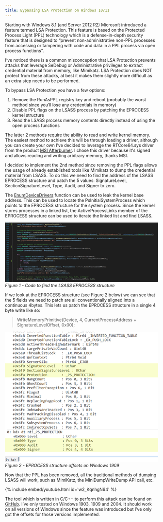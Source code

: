 ```yaml
---
title: Bypassing LSA Protection on Windows 10/11
---
```


Starting with Windows 8.1 (and Server 2012 R2) Microsoft introduced a feature termed LSA Protection. This feature is based on the Protected Process Light (PPL) technology which is a defense-in-depth security feature that is designed to “prevent non-administrative non-PPL processes from accessing or tampering with code and data in a PPL process via open process functions”.

I’ve noticed there is a common misconception that LSA Protection prevents attacks that leverage SeDebug or Administrative privileges to extract credential material from memory, like Mimikatz. LSA Protection does NOT protect from these attacks, at best it makes them slightly more difficult as an extra step needs to be performed.

To bypass LSA Protection you have a few options:

1. Remove the RunAsPPL registry key and reboot (probably the worst method since you’ll lose any credentials in memory)
2. Disable PPL flags on the LSASS process by patching the EPROCESS kernel structure
3. Read the LSASS process memory contents directly instead of using the open process functions

The latter 2 methods require the ability to read and write kernel memory. The easiest method to achieve this will be through loading a driver, although you can create your own I’ve decided to leverage the RTCore64.sys driver from the product [MSI Afterburner](https://www.guru3d.com/files-details/msi-afterburner-beta-download.html). I chose this driver because it's signed and allows reading and writing arbitrary memory, thanks MSI.

I decided to implement the 2nd method since removing the PPL flags allows the usage of already established tools like Mimikatz to dump the credential material from LSASS. To do this we need to find the address of the LSASS EPROCESS structure and patch the 5 values: SignatureLevel, SectionSignatureLevel, Type, Audit, and Signer to zero.

The [EnumDeviceDrivers](https://docs.microsoft.com/en-us/windows/win32/api/psapi/nf-psapi-enumdevicedrivers?redirectedfrom=MSDN) function can be used to leak the kernel base address. This can be used to locate the PsInitialSystemProcess which points to the EPROCESS structure for the system process. Since the kernel stores processes in a linked list, the ActiveProcessLinks member of the EPROCESS structure can be used to iterate the linked list and find LSASS.

![Figure 1 - Code to find the LSASS EPROCESS structure](/assets/img/2020-07-06/code.png)
_Figure 1 - Code to find the LSASS EPROCESS structure_

If we look at the EPROCESS structure (see Figure 2 below) we can see that the 5 fields we need to patch are all conventionally aligned into a continuous 4bytes. This lets us patch the EPROCESS structure in a single 4 byte write like so:

> WriteMemoryPrimitive(Device, 4, CurrentProcessAddress + SignatureLevelOffset, 0x00);

![Figure 2 - EPROCESS structure offsets on Windows 1909](/assets/img/2020-07-06/EPROCESS3.png)
_Figure 2 - EPROCESS structure offsets on Windows 1909_

Now that the PPL has been removed, all the traditional methods of dumping LSASS will work, such as MimiKatz, the MiniDumpWriteDump API call, etc.

{% include embed/youtube.html id='w2_KqnhgN94' %}

The tool which is written in C/C++ to perform this attack can be found on [GitHub](https://github.com/RedCursorSecurityConsulting/PPLKiller). I’ve only tested on Windows 1903, 1909 and 2004. It should work on all versions of Windows since the feature was introduced but I’ve only got the offsets for those versions implemented.
